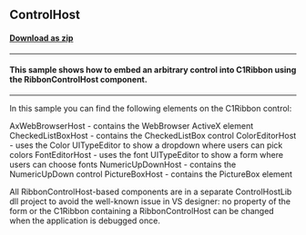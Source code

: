 ## ControlHost
#### [Download as zip](https://minhaskamal.github.io/DownGit/#/home?url=https://github.com/GrapeCity/ComponentOne-WinForms-Samples/tree/master/NetFramework\Ribbon\CS\ControlHost)
____
#### This sample shows how to embed an arbitrary control into C1Ribbon using the RibbonControlHost component.
____
In this sample you can find the following elements on the C1Ribbon control: 

AxWebBrowserHost - contains the WebBrowser ActiveX element CheckedListBoxHost - contains the CheckedListBox control ColorEditorHost - uses the Color UITypeEditor to show a dropdown where users can pick colors FontEditorHost - uses the font UITypeEditor to show a form where users can choose fonts NumericUpDownHost - contains the NumericUpDown control PictureBoxHost - contains the PictureBox element 

All RibbonControlHost-based components are in a separate ControlHostLib dll project to avoid the well-known issue in VS designer: no property of the form or the C1Ribbon containing a RibbonControlHost can be changed when the application is debugged once. 